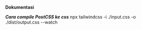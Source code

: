 **Dokumentasi**

***Cara compile PostCSS ke css***
npx tailwindcss -i ./input.css -o ./dist/output.css --watch